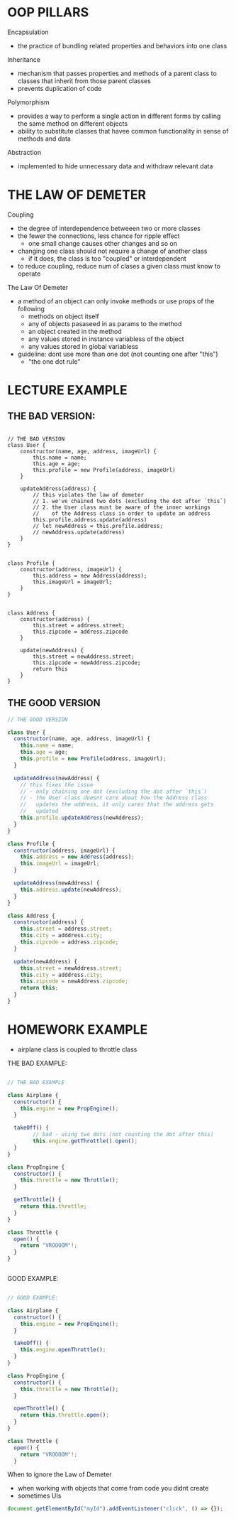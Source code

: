 # OOP PILLARS

Encapsulation

- the practice of bundling related properties and behaviors into
  one class

Inheritance

- mechanism that passes properties and methods of a parent class to classes
  that inherit from those parent classes
- prevents duplication of code

Polymorphism

- provides a way to perform a single action in different forms by
  calling the same method on different objects
- ability to substitute classes that havee common functionality in sense of methods and data

Abstraction

- implemented to hide unnecessary data and withdraw relevant data

# THE LAW OF DEMETER

Coupling

- the degree of interdependence betweeen two or more classes
- the fewer the connections, less chance for ripple effect
  - one small change causes other changes and so on
- changing one class should not require a change of another class
  - if it does, the class is too "coupled" or interdependent
- to reduce coupling, reduce num of clases a given class must know to operate

The Law Of Demeter

- a method of an object can only invoke methods or use props of the following
  - methods on object itself
  - any of objects pasaseed in as params to the method
  - an object created in the method
  - any values stored in instance variabless of the object
  - any values stored in global variabless
- guideline: dont use more than one dot (not counting one after "this")
  - "the one dot rule"

# LECTURE EXAMPLE

## THE BAD VERSION:

```JS

// THE BAD VERSION
class User {
	constructor(name, age, address, imageUrl) {
		this.name = name;
		this.age = age;
		this.profile = new Profile(address, imageUrl)
	}

	updateAddress(address) {
		// this violates the law of demeter
		// 1. we've chained two dots (excluding the dot after `this`)
		// 2. the User class must be aware of the inner workings
		//    of the Address class in order to update an address
		this.profile.address.update(address)
		// let newAddress = this.profile.address;
		// newAddress.update(address)
	}
}


class Profile {
	constructor(address, imageUrl) {
		this.address = new Address(address);
		this.imageUrl = imageUrl;
	}
}


class Address {
	constructor(address) {
		this.street = address.street;
		this.zipcode = address.zipcode
	}

	update(newAddress) {
		this.street = newAddress.street;
		this.zipcode = newAddress.zipcode;
		return this
	}
}

```

## THE GOOD VERSION

```js
// THE GOOD VERSION

class User {
  constructor(name, age, address, imageUrl) {
    this.name = name;
    this.age = age;
    this.profile = new Profile(address, imageUrl);
  }

  updateAddress(newAddress) {
    // this fixes the issue
    // - only chaining one dot (excluding the dot after `this`)
    // - the User class doesnt care about how the Address class
    //   updates the address, it only cares that the address gets
    //   updated
    this.profile.updateAddress(newAddress);
  }
}

class Profile {
  constructor(address, imageUrl) {
    this.address = new Address(address);
    this.imageUrl = imageUrl;
  }

  updateAddress(newAddress) {
    this.address.update(newAddress);
  }
}

class Address {
  constructor(address) {
    this.street = address.street;
    this.city = adddress.city;
    this.zipcode = address.zipcode;
  }

  update(newAddress) {
    this.street = newAddress.street;
    this.city = adddress.city;
    this.zipcode = newAddress.zipcode;
    return this;
  }
}
```

# HOMEWORK EXAMPLE

- airplane class is coupled to throttle class

THE BAD EXAMPLE:

```js

// THE BAD EXAMPLE

class Airplane {
  constructor() {
    this.engine = new PropEngine();
  }

  takeOff() {
		// bad - using two dots (not counting the dot after this)
		this.engine.getThrottle().open();
  }
}

class PropEngine {
  constructor() {
    this.throttle = new Throttle();
  }

  getThrottle() {
    return this.throttle;
  }
}

class Throttle {
  open() {
    return "VROOOOM"!;
  }
}



```

GOOD EXAMPLE:

```js

// GOOD EXAMPLE:

class Airplane {
  constructor() {
    this.engine = new PropEngine();
  }

  takeOff() {
    this.engine.openThrottle();
  }
}

class PropEngine {
  constructor() {
    this.throttle = new Throttle();
  }

  openThrottle() {
    return this.throttle.open();
  }
}

class Throttle {
  open() {
    return "VROOOOM"!;
  }

```

When to ignore the Law of Demeter

- when working with objects that come from code you didnt create
- sometimes UIs

```js
document.getElementById("myId").addEventListener("click", () => {});
```
